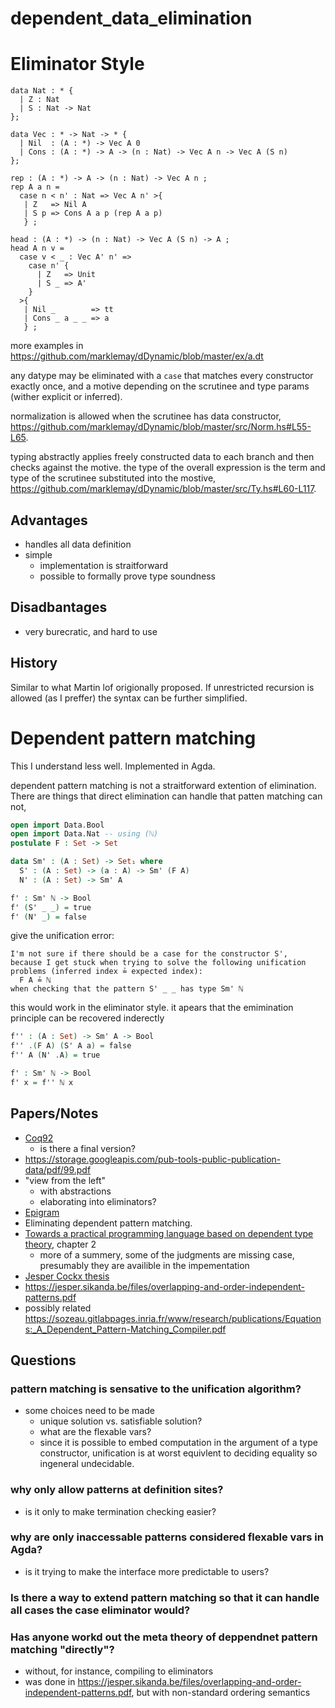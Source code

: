 # dependent_data_elimination

# Eliminator Style

```
data Nat : * {
  | Z : Nat
  | S : Nat -> Nat
};

data Vec : * -> Nat -> * {
  | Nil  : (A : *) -> Vec A 0
  | Cons : (A : *) -> A -> (n : Nat) -> Vec A n -> Vec A (S n)
};

rep : (A : *) -> A -> (n : Nat) -> Vec A n ;
rep A a n = 
  case n < n' : Nat => Vec A n' >{
   | Z   => Nil A
   | S p => Cons A a p (rep A a p)
   } ;

head : (A : *) -> (n : Nat) -> Vec A (S n) -> A ;
head A n v = 
  case v < _ : Vec A' n' => 
    case n' {
      | Z   => Unit
      | S _ => A'
    }
  >{
   | Nil _        => tt
   | Cons _ a _ _ => a
   } ;
```
more examples in https://github.com/marklemay/dDynamic/blob/master/ex/a.dt

any datype may be eliminated with a `case` that matches every constructor exactly once, and a motive depending on the scrutinee and type params (wither explicit or inferred).

normalization is allowed when the scrutinee has data constructor, https://github.com/marklemay/dDynamic/blob/master/src/Norm.hs#L55-L65.

typing abstractly applies freely constructed data to each branch and then checks against the motive. the type of the overall expression is the term and type of the scrutinee substituted into the mostive, https://github.com/marklemay/dDynamic/blob/master/src/Ty.hs#L60-L117.

## Advantages
* handles all data definition
* simple
  * implementation is straitforward
  * possible to formally prove type soundness
## Disadbantages
* very burecratic, and hard to use

## History
Similar to what Martin lof origionally proposed.  If unrestricted recursion is allowed (as I preffer) the syntax can be further simplified.


# Dependent pattern matching
This I understand less well. Implemented in Agda.

dependent pattern matching is not a straitforward extention of elimination.  There are things that direct elimination can handle that patten matching can not,
```agda
open import Data.Bool
open import Data.Nat -- using (ℕ)
postulate F : Set -> Set

data Sm' : (A : Set) -> Set₁ where
  S' : (A : Set) -> (a : A) -> Sm' (F A)
  N' : (A : Set) -> Sm' A

f' : Sm' ℕ -> Bool
f' (S' _ _) = true
f' (N' _) = false
```
give the unification error:
```
I'm not sure if there should be a case for the constructor S',
because I get stuck when trying to solve the following unification
problems (inferred index ≟ expected index):
  F A ≟ ℕ
when checking that the pattern S' _ _ has type Sm' ℕ
```
this would work in the eliminator style. it apears that the emimination principle can be recovered inderectly
```agda
f'' : (A : Set) -> Sm' A -> Bool
f'' .(F A) (S' A a) = false
f'' A (N' .A) = true

f' : Sm' ℕ -> Bool
f' x = f'' ℕ x
```

## Papers/Notes
* [Coq92](https://wonks.github.io/type-theory-reading-group/papers/proc92-coquand.pdf)
  * is there a final version?
* https://storage.googleapis.com/pub-tools-public-publication-data/pdf/99.pdf
* "view from the left"
  * with abstractions
  * elaborating into eliminators?
* [Epigram](http://www.e-pig.org/)
* Eliminating dependent pattern matching.
* [Towards a practical programming language based on dependent type theory](http://www.cse.chalmers.se/~ulfn/papers/thesis.pdf), chapter 2
  * more of a summery, some of the judgments are missing case, presumably they are availible in the impementation
* [Jesper Cockx thesis](https://jesper.sikanda.be/files/thesis-final-digital.pdf)
* https://jesper.sikanda.be/files/overlapping-and-order-independent-patterns.pdf
* possibly related https://sozeau.gitlabpages.inria.fr/www/research/publications/Equations:_A_Dependent_Pattern-Matching_Compiler.pdf

## Questions
### pattern matching is sensative to the unification algorithm?
* some choices need to be made
  * unique solution vs. satisfiable solution?
  * what are the flexable vars?
  * since it is possible to embed computation in the argument of a type constructor, unification is at worst equivlent to deciding equality so ingeneral undecidable.

### why only allow patterns at definition sites?
* is it only to make termination checking easier?

### why are only **inaccessable patterns** considered **flexable vars** in Agda?
* is it trying to make the interface more predictable to users?

### Is there a way to extend pattern matching so that it can handle all cases the case eliminator would?

### Has anyone workd out the meta theory of deppendnet pattern matching "directly"?
* without, for instance, compiling to eliminators
* was done in https://jesper.sikanda.be/files/overlapping-and-order-independent-patterns.pdf, but with non-standard ordering semantics

